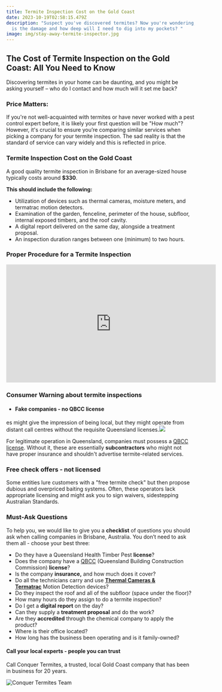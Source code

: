 ```yaml
---
title: Termite Inspection Cost on the Gold Coast
date: 2023-10-19T02:58:15.479Z
description: "Suspect you've discovered termites? Now you're wondering, how bad
  is the damage and how deep will I need to dig into my pockets? "
image: img/stay-away-termite-inspector.jpg
---
```

## The Cost of Termite Inspection on the Gold Coast: All You Need to Know

Discovering termites in your home can be daunting, and you might be asking yourself – who do I contact and how much will it set me back?

### **Price Matters:**

If you're not well-acquainted with termites or have never worked with a pest control expert before, it is likely your first question will be "How much"? However, it's crucial to ensure you’re comparing similar services when picking a company for your termite inspection. The sad reality is that the standard of service can vary widely and this is reflected in price.

### **Termite Inspection Cost on the Gold Coast**

A good quality termite inspection in Brisbane for an average-sized house typically costs around **$330**.

**This should include the following:**

* Utilization of devices such as thermal cameras, moisture meters, and termatrac motion detectors.
* Examination of the garden, fenceline, perimeter of the house, subfloor, internal exposed timbers, and the roof cavity.
* A digital report delivered on the same day, alongside a treatment proposal.
* An inspection duration ranges between one (minimum) to two hours. 

### Proper Procedure for a Termite Inspection

<!--EndFragment-->

<iframe width="560" height="315" src="https://www.youtube.com/embed/ZE6jMsa2SBs?si=FUADDycYKmgrjCXU" title="YouTube video player" frameborder="0" allow="accelerometer; autoplay; clipboard-write; encrypted-media; gyroscope; picture-in-picture; web-share" allowfullscreen></iframe>

### Consumer Warning about termite inspections

* #### **Fake companies - no QBCC license**

es might give the impression of being local, but they might operate from distant call centres without the requisite Queensland licenses.![](https://www.conquertermites.com.au/images/uploads/qbcc-license-cards.jpg)

For legitimate operation in Queensland, companies must possess a [QBCC license](https://www.qbcc.qld.gov.au/). Without it, these are essentially **subcontractors** who might not have proper insurance and shouldn't advertise termite-related services.

### Free check offers - not licensed

Some entities lure customers with a "free termite check" but then propose dubious and overpriced baiting systems. Often, these operators lack appropriate licensing and might ask you to sign waivers, sidestepping Australian Standards.

### **Must-Ask Questions**

To help you, we would like to give you a **checklist** of questions you should ask when calling companies in Brisbane, Australia. You don’t need to ask them all - choose your best three:

* Do they have a Queensland Health Timber Pest **license**?
* Does the company have a [QBCC](https://www.qbcc.qld.gov.au/node/2526) (Queensland Building Construction Commission) **license**?
* Is the company **insurance,** and how much does it cover?
* Do all the technicians carry and use **[Thermal Cameras & Termatrac](https://www.conquertermites.com.au/inspections/termite-inspections/detection-devices/)** Motion Detection devices?
* Do they inspect the roof and all of the subfloor (space under the floor)?
* How many hours do they assign to do a termite inspection?
* Do I get a **digital report** on the day?
* Can they supply a **treatment proposal** and do the work?
* Are they **accredited** through the chemical company to apply the product?
* Where is their office located?
* How long has the business been operating and is it family-owned?

#### **Call your local experts - people you can trust**

Call Conquer Termites, a trusted, local Gold Coast company that has been in business for 20 years.

![Conquer Termites Team](img/conquer-termites-team-photo.jpg)